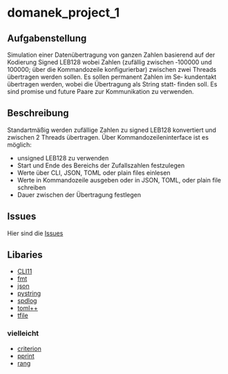 # domanek_project_1

## Aufgabenstellung
Simulation einer Datenübertragung von ganzen Zahlen basierend auf
der Kodierung Signed LEB128 wobei Zahlen (zufällig zwischen ‐100000
und 100000; über die Kommandozeile konfigurierbar) zwischen zwei
Threads übertragen werden sollen. Es sollen permanent Zahlen im Se‐
kundentakt übertragen werden, wobei die Übertragung als String statt‐
finden soll. Es sind promise und future Paare zur Kommunikation
zu verwenden.


## Beschreibung

Standartmäßig werden zufällige Zahlen zu signed LEB128 konvertiert und zwischen 2 Threads übertragen. 
Über Kommandozeileninterface ist es möglich:
- unsigned LEB128 zu verwenden
- Start und Ende des Bereichs der Zufallszahlen festzulegen
- Werte über CLI, JSON, TOML oder plain files einlesen
- Werte in Kommandozeile ausgeben oder in JSON, TOML, oder plain file schreiben
- Dauer zwischen der Übertragung festlegen


## Issues
Hier sind die [Issues](/../../issues)


## Libaries
- [CLI11](https://github.com/CLIUtils/CLI11)
- [fmt](https://github.com/fmtlib/fmt)
- [json](https://github.com/nlohmann/json)
- [pystring](https://github.com/imageworks/pystring)
- [spdlog](https://github.com/gabime/spdlog)
- [toml++](https://github.com/marzer/tomlplusplus/)
- [tfile](https://github.com/rec/tfile)
### vielleicht
- [criterion](https://github.com/p-ranav/criterion)
- [pprint](https://github.com/p-ranav/pprint)
- [rang](https://github.com/agauniyal/rang)